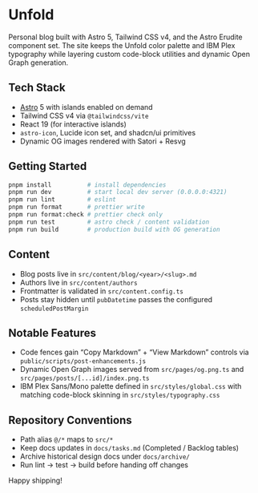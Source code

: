 # Unfold

Personal blog built with Astro 5, Tailwind CSS v4, and the Astro Erudite component set. The site keeps the Unfold color palette and IBM Plex typography while layering custom code-block utilities and dynamic Open Graph generation.

## Tech Stack

- [Astro](https://astro.build/) 5 with islands enabled on demand
- Tailwind CSS v4 via `@tailwindcss/vite`
- React 19 (for interactive islands)
- `astro-icon`, Lucide icon set, and shadcn/ui primitives
- Dynamic OG images rendered with Satori + Resvg

## Getting Started

```bash
pnpm install          # install dependencies
pnpm run dev          # start local dev server (0.0.0.0:4321)
pnpm run lint         # eslint
pnpm run format       # prettier write
pnpm run format:check # prettier check only
pnpm run test         # astro check / content validation
pnpm run build        # production build with OG generation
```

## Content

- Blog posts live in `src/content/blog/<year>/<slug>.md`
- Authors live in `src/content/authors`
- Frontmatter is validated in `src/content.config.ts`
- Posts stay hidden until `pubDatetime` passes the configured `scheduledPostMargin`

## Notable Features

- Code fences gain “Copy Markdown” + “View Markdown” controls via `public/scripts/post-enhancements.js`
- Dynamic Open Graph images served from `src/pages/og.png.ts` and `src/pages/posts/[...id]/index.png.ts`
- IBM Plex Sans/Mono palette defined in `src/styles/global.css` with matching code-block skinning in `src/styles/typography.css`

## Repository Conventions

- Path alias `@/*` maps to `src/*`
- Keep docs updates in `docs/tasks.md` (Completed / Backlog tables)
- Archive historical design docs under `docs/archive/`
- Run lint → test → build before handing off changes

Happy shipping!
